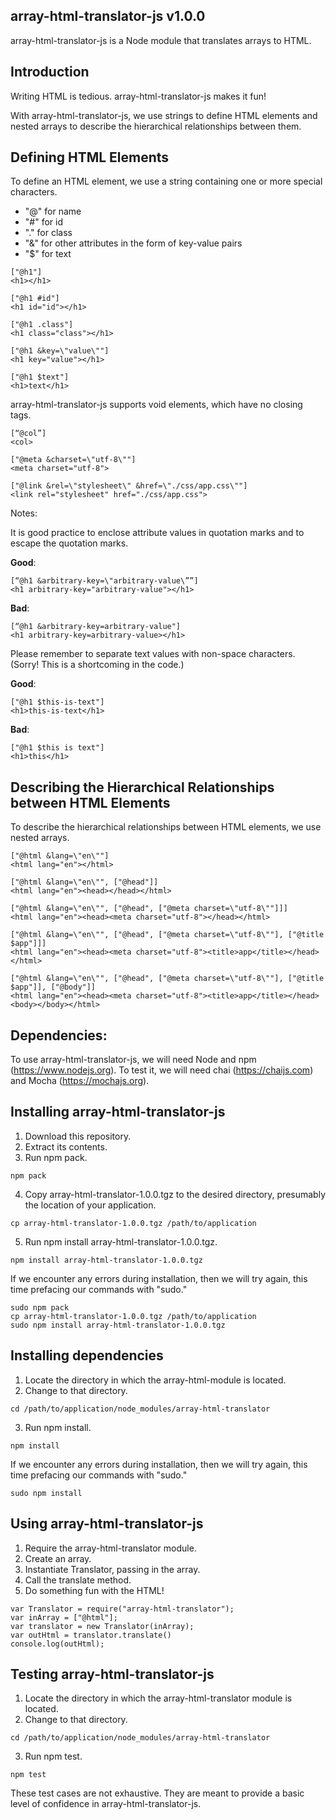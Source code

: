 ## array-html-translator-js v1.0.0

array-html-translator-js is a Node module that translates arrays to HTML.

## Introduction

Writing HTML is tedious.  array-html-translator-js makes it fun!

With array-html-translator-js, we use strings to define HTML elements and nested arrays to describe the hierarchical relationships between them.

## Defining HTML Elements

To define an HTML element, we use a string containing one or more special characters.

- "@" for name 
- "#" for id 
- "." for class
- "&" for other attributes in the form of key-value pairs
- "$" for text

```
["@h1"]
<h1></h1>

["@h1 #id"]
<h1 id="id"></h1>

["@h1 .class"]
<h1 class="class"></h1>

["@h1 &key=\"value\""]
<h1 key="value"></h1>

["@h1 $text"]
<h1>text</h1>
```

array-html-translator-js supports void elements, which have no closing tags.

```
[“@col”]
<col>

["@meta &charset=\"utf-8\""]
<meta charset="utf-8">

["@link &rel=\"stylesheet\" &href=\"./css/app.css\""] 
<link rel="stylesheet" href="./css/app.css">
```

Notes:

It is good practice to enclose attribute values in quotation marks and to escape the quotation marks.

__Good__:

```
[“@h1 &arbitrary-key=\"arbitrary-value\””] 
<h1 arbitrary-key="arbitrary-value"></h1>
```

__Bad__:

```
[“@h1 &arbitrary-key=arbitrary-value"]
<h1 arbitrary-key=arbitrary-value></h1>
```

Please remember to separate text values with non-space characters.  (Sorry!  This is a shortcoming in the code.) 

__Good__:

```
["@h1 $this-is-text"]
<h1>this-is-text</h1>
```

__Bad__:

```
["@h1 $this is text"]
<h1>this</h1>
```

## Describing the Hierarchical Relationships between HTML Elements

To describe the hierarchical relationships between HTML elements, we use nested arrays.

```
["@html &lang=\"en\""]
<html lang="en"></html>

["@html &lang=\"en\"", ["@head"]]
<html lang="en"><head></head></html>

["@html &lang=\"en\"", ["@head", ["@meta charset=\"utf-8\""]]]
<html lang="en"><head><meta charset="utf-8"></head></html>

["@html &lang=\"en\"", ["@head", ["@meta charset=\"utf-8\""], ["@title $app"]]]
<html lang="en"><head><meta charset="utf-8"><title>app</title></head></html>

["@html &lang=\"en\"", ["@head", ["@meta charset=\"utf-8\""], ["@title $app"]], ["@body"]]
<html lang="en"><head><meta charset="utf-8"><title>app</title></head><body></body></html>
```

## Dependencies:

To use array-html-translator-js, we will need Node and npm (https://www.nodejs.org).  To test it, we will need chai (https://chaijs.com) and Mocha (https://mochajs.org).


## Installing array-html-translator-js

1. Download this repository.
2. Extract its contents.
3. Run npm pack.

```
npm pack
```

4. Copy array-html-translator-1.0.0.tgz to the desired directory, presumably the location of your application.

```
cp array-html-translator-1.0.0.tgz /path/to/application
```

5. Run npm install array-html-translator-1.0.0.tgz.

```
npm install array-html-translator-1.0.0.tgz
```

If we encounter any errors during installation, then we will try again, this time prefacing our commands with "sudo."

```
sudo npm pack
cp array-html-translator-1.0.0.tgz /path/to/application
sudo npm install array-html-translator-1.0.0.tgz
```

## Installing dependencies

1. Locate the directory in which the array-html-module is located.
2. Change to that directory.

```
cd /path/to/application/node_modules/array-html-translator
```

3. Run npm install.

```
npm install
```

If we encounter any errors during installation, then we will try again, this time prefacing our commands with "sudo."

```
sudo npm install
```


## Using array-html-translator-js

1. Require the array-html-translator module.
2. Create an array.
3. Instantiate Translator, passing in the array.
4. Call the translate method.
5. Do something fun with the HTML!

```
var Translator = require("array-html-translator");
var inArray = ["@html"];
var translator = new Translator(inArray);
var outHtml = translator.translate()
console.log(outHtml);
```

## Testing array-html-translator-js

1. Locate the directory in which the array-html-translator module is located.
2. Change to that directory.

```
cd /path/to/application/node_modules/array-html-translator
```

3. Run npm test.

```
npm test
```

These test cases are not exhaustive.  They are meant to provide a basic level of confidence in array-html-translator-js.

